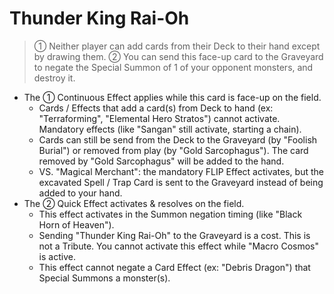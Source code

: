 # Thunder King Rai-Oh

> ① Neither player can add cards from their Deck to their hand except by drawing them. ② You can send this face-up card to the Graveyard to negate the Special Summon of 1 of your opponent monsters, and destroy it.

*   The ① Continuous Effect applies while this card is face-up on the field.
    *   Cards / Effects that add a card(s) from Deck to hand (ex: "Terraforming", "Elemental Hero Stratos") cannot activate. Mandatory effects (like "Sangan" still activate, starting a chain).
    *   Cards can still be send from the Deck to the Graveyard (by "Foolish Burial") or removed from play (by "Gold Sarcophagus"). The card removed by "Gold Sarcophagus" will be added to the hand.
    *   VS. "Magical Merchant": the mandatory FLIP Effect activates, but the excavated Spell / Trap Card is sent to the Graveyard instead of being added to your hand.
*   The ② Quick Effect activates & resolves on the field.
    *   This effect activates in the Summon negation timing (like "Black Horn of Heaven").
    *   Sending "Thunder King Rai-Oh" to the Graveyard is a cost. This is not a Tribute. You cannot activate this effect while "Macro Cosmos" is active.
    *   This effect cannot negate a Card Effect (ex: "Debris Dragon") that Special Summons a monster(s).
